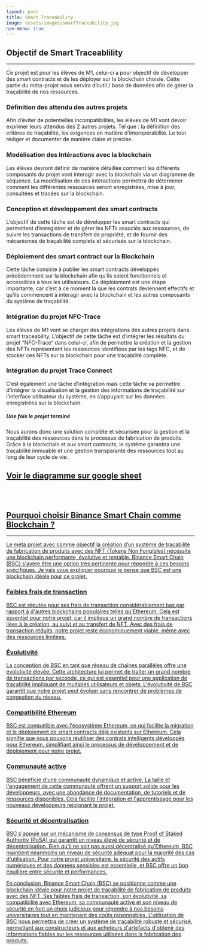 ```yaml
---
layout: post
title: Smart Traceability
image: assets/images/smartTraceability.jpg
nav-menu: true
---
```


<h2 id="content">Objectif de Smart Traceablility</h2>
<hr />
<p>Ce projet est pour les élèves de M1, celui-ci a pour objectif de développer des smart contracts et de les déployer sur la blockchain choisie. Cette partie du méta-projet nous servira d’outil / base de données afin de gérer la traçabilité de nos ressources.</p>
<div class="row">
	<div class="4u 12u$(medium)">
		<h3>Définition des attendu des autres projets</h3>
		<p>Afin d’éviter de potentielles incompatibilités,  les élèves de M1 vont devoir exprimer leurs attendus des 2 autres projets. Tel que : la définition des critères de traçabilité, les exigences en matière d'interopérabilité. Le tout rédiger et documenter de manière claire et précise.
</p>
	</div>
	<div class="4u$ 12u$(medium)">
		<h3>Modélisation des Intéractions avec la blockchain</h3>
		<p>Les élèves devront définir de manière détaillée comment les différents composants du projet vont interagir avec la blockchain via un  diagramme de séquence. La modélisation de ces intéractions permettra de déterminer comment les différentes ressources seront enregistrées, mise à jour, consultées et tracées sur la blockchain.</p>
	</div>


  
<div class="4u 12u$(medium)">
		<h3>Conception et développement des smart contracts</h3>
		<p> L’objectif de cette tâche est de développer les smart contracts qui permettent d’enregistrer et de gérer les NFTs associés aux ressources, de suivre les transactions de transfert de propriété, et de fournir des mécanismes de traçabilité complets et sécurisés sur la blockchain.</p>
	</div>
	<div class="4u 12u$(medium)">
		<h3>Déploiement des smart contract sur la Blockchain</h3>
		<p> Cette tâche consiste à publier les smart contracts développés précédemment sur la blockchain afin qu’ils soient fonctionnels et accessibles à tous les utilisateurs. Ce déploiement est une étape importante, car c’est à ce moment là que les contrats deviennent effectifs et qu’ils commencent à interagir avec la blockchain et les autres composants du système de traçabilité.
</p>
	</div>
	<div class="4u$ 12u$(medium)">
		<h3>Intégration du projet NFC-Trace</h3>
		<p>Les élèves de M1 vont se charger des intégrations des autres projets dans smart traceability. L’objectif de cette tâche est d’intégrer les résultats du projet  “NFC-Trace“  dans celui-ci, afin de permettre la création et la gestion des NFTs représentant les ressources identifiées par les tags NFC, et de stocker ces NFTs sur la blockchain pour une traçabilité complète.
</p>
	</div>
 <div class="4u$ 12u$(medium)">
		<h3>Intégration du projet Trace Connect</h3>
		<p>C’est également une tâche d'intégration mais cette tâche va permettre d’intégrer la visualisation et la gestion des informations de traçabilité sur l’interface utilisateur du système, en s’appuyant sur les données enregistrées sur la blockchain. </p>
	</div>

 <h5>Une fois le projet terminé</h5>
 <div class="box">
	<p>Nous aurons donc une solution complète et sécurisée pour la gestion et la traçabilité des ressources dans le processus de fabrication de produits. Grâce à la blockchain et aux smart contracts, le système garantira une traçabilité immuable et une gestion transparante des ressources tout au long de leur cycle de vie.</p>
</div>



<body>
      <a href="https://docs.google.com/spreadsheets/d/1n8Yd__z0773qt-cNkLsTYXXuelVUgRiy4jZWDAqDDBY/edit#gid=80268145" target="_blank"><h2>Voir le diagramme sur google sheet</h2>
<br>
<br>
 <h2 id="content">Pourquoi choisir Binance Smart Chain comme Blockchain ?</h2>
<hr />
	<p>Le méta projet avec comme objectif la création d’un système de traçabilité de fabrication de produits avec des NFT (Tokens Non Fongibles) nécessite une blockchain performante, évolutive et rentable. Binance Smart Chain (BSC) s'avère être une option très pertinente pour répondre à ces besoins spécifiques. Je vais vous expliquer pourquoi je pense que BSC est une blockchain idéale pour ce projet.</p>
	<div class="row">
	<div class="10u 12u$(medium)">
		<h3>Faibles frais de transaction</h3>
		<p>BSC est réputée pour ses frais de transaction considérablement bas par rapport à d'autres blockchains populaires telles qu'Ethereum. Cela est essentiel pour notre projet, car il implique un grand nombre de transactions liées à la création, au suivi et au transfert de NFT. Avec des frais de transaction réduits, notre projet reste économiquement viable, même avec des ressources limitées.</p>
	</div>
	<div class="10u$ 12u$(medium)">
		<h3>Évolutivité</h3>
		<p>La conception de BSC en tant que réseau de chaînes parallèles offre une évolutivité élevée. Cette architecture lui permet de traiter un grand nombre de transactions par seconde, ce qui est essentiel pour une application de traçabilité impliquant de multiples utilisateurs et objets. L'évolutivité de BSC garantit que notre projet peut évoluer sans rencontrer de problèmes de congestion du réseau.</p>
	</div>
	<div class="10u$ 12u$(medium)">
		<h3>Compatibilité Ethereum</h3>
		<p>BSC est compatible avec l'écosystème Ethereum, ce qui facilite la migration et le déploiement de smart contracts déjà existants sur Ethereum. Cela signifie que nous pouvons réutiliser des contrats intelligents développés pour Ethereum, simplifiant ainsi le processus de développement et de déploiement pour notre projet.</p>
	</div>
 <div class="10u 12u$(medium)">
		<h3>Communauté active</h3>
		<p>BSC bénéficie d'une communauté dynamique et active. La taille et l'engagement de cette communauté offrent un support solide pour les développeurs, avec une abondance de documentation, de tutoriels et de ressources disponibles. Cela facilite l'intégration et l'apprentissage pour les nouveaux développeurs rejoignant le projet.</p>
	</div>
	<div class="10u$ 12u$(medium)">
		<h3>Sécurité et décentralisation</h3>
		<p>BSC s'appuie sur un mécanisme de consensus de type Proof of Staked Authority (PoSA) qui garantit un niveau élevé de sécurité et de décentralisation. Bien qu'il ne soit pas aussi décentralisé qu'Ethereum, BSC maintient néanmoins un niveau de sécurité adéquat pour la majorité des cas d'utilisation. Pour notre projet universitaire, la sécurité des actifs numériques et des données sensibles est essentielle, et BSC offre un bon équilibre entre sécurité et performances.</p>
		<div class="box">
	<p>En conclusion, Binance Smart Chain (BSC) se positionne comme une blockchain idéale pour notre projet de traçabilité de fabrication de produits avec des NFT. Ses faibles frais de transaction, son évolutivité, sa compatibilité avec Ethereum, sa communauté active et son niveau de sécurité en font un choix judicieux pour répondre à nos besoins universitaires tout en maintenant des coûts raisonnables. L'utilisation de BSC nous permettra de créer un système de traçabilité robuste et sécurisé, permettant aux constructeurs et aux acheteurs d'artefacts d'obtenir des informations fiables sur les ressources utilisées dans la fabrication des produits.</p>
</div>
	</div>
 </div>

 
</body>
